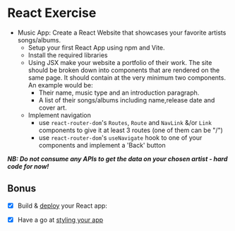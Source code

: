 # React Exercise

- Music App: Create a React Website that showcases your favorite artists songs/albums.
  - Setup your first React App using npm and Vite.
  - Install the required libraries
  - Using JSX make your website a portfolio of their work. The site should be broken down into components that are rendered on the same page. It should contain at the very minimum two components. An example would be:
    - Their name, music type and an introduction paragraph.
    - A list of their songs/albums including name,release date and cover art.
  - Implement navigation
    - use `react-router-dom`'s `Routes`, `Route` and `NavLink` &/or `Link` components to give it at least 3 routes (one of them can be "/")
    - use `react-router-dom`'s `useNavigate` hook to one of your components and implement a 'Back' button

**_NB: Do not consume any APIs to get the data on your chosen artist - hard code for now!_**

## Bonus

- [x] Build & [deploy](https://github.com/getfutureproof/fp_guides_wiki/wiki/React-Deploy-with-Netlify) your React app:

- [x] Have a go at [styling your app](https://reactjs.org/docs/faq-styling.html)
